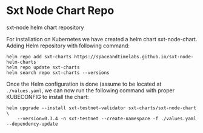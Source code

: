 # Sxt Node Chart Repo

sxt-node helm chart repository

For installation on Kubernetes we have created a helm chart sxt-node-chart. Adding Helm repository with following command:

```
helm repo add sxt-charts https://spaceandtimelabs.github.io/sxt-node-helm-charts
helm repo update sxt-charts
helm search repo sxt-charts --versions
```

Once the Helm configuration is done (assume to be located at `./values.yaml`, we can now run the following command with proper KUBECONFIG to install the chart:

```
helm upgrade --install sxt-testnet-validator sxt-charts/sxt-node-chart \
    --version=0.3.4 -n sxt-testnet --create-namespace -f ./values.yaml --dependency-update
```




